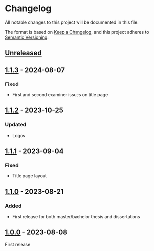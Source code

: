 # Changelog

All notable changes to this project will be documented in this file.

The format is based on [Keep a Changelog](https://keepachangelog.com/en/1.1.0/),
and this project adheres to [Semantic Versioning](https://semver.org/spec/v2.0.0.html).

## [Unreleased]

## [1.1.3] - 2024-08-07
### Fixed
- First and second examiner issues on title page

## [1.1.2] - 2023-10-25
### Updated
- Logos


## [1.1.1] - 2023-09-04
### Fixed
- Title page layout


## [1.1.0] - 2023-08-21
### Added
- First release for both master/bachelor thesis and dissertations

## [1.0.0] - 2023-08-08
First release

[unreleased]: https://github.com/upb-lea/thesis_latex_template/compare/1.1.3...HEAD
[1.1.3]: https://github.com/upb-lea/thesis_latex_template/compare/1.1.2...1.1.3
[1.1.2]: https://github.com/upb-lea/thesis_latex_template/compare/1.1.1...1.1.2
[1.1.1]: https://github.com/upb-lea/thesis_latex_template/compare/1.1...1.1.1
[1.1.0]: https://github.com/upb-lea/thesis_latex_template/compare/1.0...1.1
[1.0.0]: https://github.com/upb-lea/thesis_latex_template/compare/1.0...1.0

